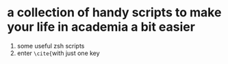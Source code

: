 # a collection of handy scripts to make your life in academia a bit easier
1. some useful zsh scripts
2. enter `\cite{`with just one key

